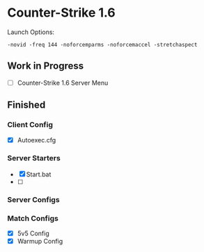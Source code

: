 # Counter-Strike 1.6

Launch Options:
```
-novid -freq 144 -noforcemparms -noforcemaccel -stretchaspect
```

## Work in Progress

- [ ] Counter-Strike 1.6 Server Menu


## Finished

### Client Config
- [X] Autoexec.cfg

### Server Starters
- [X] Start.bat
- [ ]

### Server Configs



### Match Configs

- [X] 5v5 Config
- [X] Warmup Config
